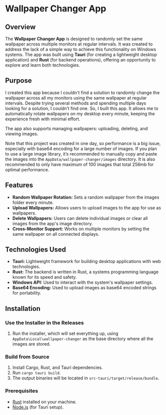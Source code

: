 # Wallpaper Changer App

## Overview

The **Wallpaper Changer App** is designed to randomly set the same wallpaper across multiple monitors at regular intervals. It was created to address the lack of a simple way to achieve this functionality on Windows systems. The app was built using **Tauri** (for creating a lightweight desktop application) and **Rust** (for backend operations), offering an opportunity to explore and learn both technologies.

## Purpose

I created this app because I couldn't find a solution to randomly change the wallpaper across all my monitors using the same wallpaper at regular intervals. Despite trying several methods and spending multiple days looking for a solution, I couldn’t find one. So, I built this app. It allows me to automatically rotate wallpapers on my desktop every minute, keeping the experience fresh with minimal effort.

The app also supports managing wallpapers: uploading, deleting, and viewing images.

Note that this project was created in one day, so performance is a big issue, especially with base64 encoding for a large number of images. If you plan to use a large image library, it’s recommended to manually copy and paste the images into the `AppData/wallpaper-changer/images` directory. It is also recommended to only have maximum of 100 images that total 256mb for optimal performance.

## Features

- **Random Wallpaper Rotation:** Sets a random wallpaper from the images folder every minute.
- **Upload Wallpapers:** Allows users to upload images to the app for use as wallpapers.
- **Delete Wallpapers:** Users can delete individual images or clear all images from the app's image directory.
- **Cross-Monitor Support:** Works on multiple monitors by setting the same wallpaper on all connected displays.

## Technologies Used

- **Tauri:** Lightweight framework for building desktop applications with web technologies.
- **Rust:** The backend is written in Rust, a systems programming language known for its speed and safety.
- **Windows API:** Used to interact with the system's wallpaper settings.
- **Base64 Encoding:** Used to upload images as base64 encoded strings for portability.

## Installation

### Use the Installer in the Releases

1. Run the installer, which will set everything up, using `AppData\Local\wallpaper-changer` as the base directory where all the images are stored.

### Build from Source

1. Install Cargo, Rust, and Tauri dependencies.
2. Run `cargo tauri build`.
3. The output binaries will be located in `src-tauri/target/release/bundle`.

### Prerequisites

- [Rust](https://www.rust-lang.org/learn/get-started) installed on your machine.
- [Node.js](https://nodejs.org/) (for Tauri setup).
